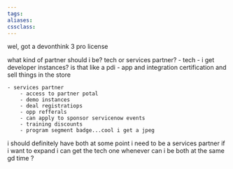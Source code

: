 ```yaml
---
tags:
aliases:
cssclass:
---
```


wel, got a devonthink 3 pro license

what kind of partner should i be? tech or services partner? 
	- tech 
		- i get developer instances? is that like a pdi 
		- app and integration certification and sell things in the store
		
	- services partner 
		- access to partner potal
		- demo instances 
		- deal registratiops
		- opp refferals
		- can apply to sponsor servicenow events 
		- training discounts 
		- program segment badge...cool i get a jpeg 

i should definitely have both at some point
i need to be a services partner if i want to expand 
i can get the tech one whenever
can i be both at the same gd time ?